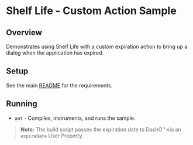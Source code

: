 # Shelf Life - Custom Action Sample

## Overview

Demonstrates using Shelf Life with a custom expiration action to bring up a dialog when the application has expired.

## Setup

See the main [README](../README.md) for the requirements.

## Running

* `ant` - Compiles, instruments, and runs the sample.

>**Note:** The build script passes the expiration date to DashO™ via an `expireDate` User Property.

